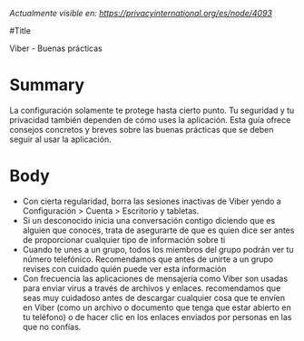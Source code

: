 *Actualmente visible en: https://privacyinternational.org/es/node/4093*

#Title

Viber - Buenas prácticas

# Summary

La configuración solamente te protege hasta cierto punto. Tu seguridad y tu privacidad también dependen de cómo uses la aplicación. Esta guía ofrece consejos concretos y breves sobre las buenas prácticas que se deben seguir al usar la aplicación.



# Body

* Con cierta regularidad, borra las sesiones inactivas de Viber yendo a Configuración > Cuenta > Escritorio y tabletas.
* Si un desconocido inicia una conversación contigo diciendo que es alguien que conoces, trata de asegurarte de que es quien dice ser antes de proporcionar cualquier tipo de información sobre ti
* Cuando te unes a un grupo, todos los miembros del grupo podrán ver tu número telefónico. Recomendamos que antes de unirte a un grupo revises con cuidado quién puede ver esta información
* Con frecuencia las aplicaciones de mensajería como Viber son usadas para enviar virus a través de archivos y enlaces. recomendamos que seas muy cuidadoso antes de descargar cualquier cosa que te envíen en Viber (como un archivo o documento que tenga que estar abierto en tu teléfono) o de hacer clic en los enlaces enviados por personas en las que no confías.